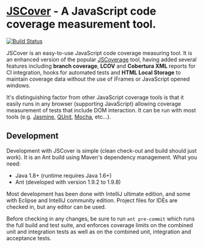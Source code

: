 [JSCover](http://tntim96.github.com/JSCover) - A JavaScript code coverage measurement tool.
================================

[![Build Status](https://travis-ci.org/tntim96/JSCover.svg?branch=master)](https://travis-ci.org/tntim96/JSCover)

JSCover is an easy-to-use JavaScript code coverage measuring tool. It is an enhanced version of the popular
[JSCoverage](http://siliconforks.com/jscoverage/) tool, having added several features including **branch coverage**,
**LCOV** and **Cobertura XML** reports for CI integration, hooks for automated tests and **HTML Local Storage** to
maintain coverage data without the use of iFrames or JavaScript opened windows.

It's distinguishing factor from other JavaScript coverage tools is that it easily runs in any browser
(supporting JavaScript) allowing coverage measurement of tests that include DOM interaction.
It can be run with most tools (e.g.
[Jasmine](http://jasmine.github.io/),
[QUnit](http://qunitjs.com/),
[Mocha](http://mochajs.org/), etc...).

Development
-----------
Development with JSCover is simple (clean check-out and build should just work). It is an Ant build using Maven's
dependency management. What you need:
* Java 1.8+ (runtime requires Java 1.6+)
* Ant (developed with version 1.9.2 to 1.9.8)

Most development has been done with IntelliJ ultimate edition, and some with Eclipse and IntelliJ community edition.
Project files for IDEs are checked in, but any editor can be used.

Before checking in any changes, be sure to run `ant pre-commit` which runs the full build and test suite,
and enforces coverage limits on the combined unit and integration tests as well as on the combined unit,
integration and acceptance tests.
